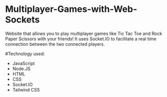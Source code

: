 # Multiplayer-Games-with-Web-Sockets

Website that allows you to play multiplayer games like Tic Tac Toe and Rock Paper Scissors with your friends!
It uses Socket.IO to facilitate a real time connection between the two connected players.

#Technology used:

- JavaScript
- Node.JS
- HTML
- CSS
- Socket.IO
- Tailwind CSS

